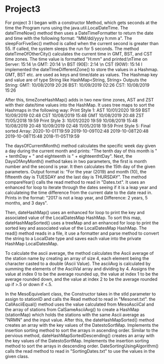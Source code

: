 # Project3
For project 3 I began with a constructor Method, which gets seconds at the time the Program runs using the java.util.LocalDateTime. The dateTimeNow() method then uses a DateTimeFormatter to return the date and time with the following format: "MM/dd/yyyy h:mm a". The sleepForFiveSec() method is called when the current second is greater than 55. If called, the system sleeps the run for 5 seconds. The method dateTimeOfOtherCity() calculates the current time in GMT, BST, and CST time zones. The time value is formatted "H:mm" and printed:\nTime on Server: 15:14 \n GMT: 20:14 \n BST (90E): 2:14 \n CST (90W): 15:14 I implemented the dateTImeDifferentZone() to store the values in a Hashmap. GMT, BST etc. are used as keys and time/date as values. The Hashmap key and value are of type String like HashMap<String, String> Outputs the String:
			GMT: 10/08/2019 20:26
			BST: 10/09/2019 02:26
			CST: 10/08/2019 15:26

After this, timeZoneHashMap() adds in two new time zones, AST and ZST with their date/time values into the HashMap. It uses tree maps to sort the Hashmaps in the following way:
	 		Print Style 1:
			AST 10/01/2020 19:59
			BST 10/09/2019 02:48
			CST 10/08/2019 15:48
			GMT 10/08/2019 20:48
			ZST 11/05/2018 19:59
			Print Style 3:
			10/01/2020 19:59
			10/08/2019 15:48
			10/08/2019 20:48
			10/09/2019 02:48
			11/05/2018 19:59
			Print Style 5: Final sorted Array:
			2020-10-01T19:59
			2019-10-09T02:48
			2019-10-08T20:48
			2019-10-08T15:48
		2018-11-05T19:59

The daysOfCurrentMonth() method calculates the specific week day given a day during the current month and prints: "The tenth day of this month is " + tenthDay + " and eighteenth is " + eighteenthtDay". Next, the DaysOfAnyMonth() method takes in two parameters, the first is month number and the second is year. It then calculates the 15th day of the given parameters. Output format is: “For the year (2019) and month (10), the fifteenth day is TUESDAY and the last day is THURSDAY”. The method compareYear() calls the read method to read in "Dates.txt". It uses an enhanced for loop to iterate through the dates seeing if it is a leap year and calculateing the time difference from the current date to the date read in. Prints in the format: "2017 is not a leap year, and Difference: 2 years, 5 months, and 3 days". 

Then, dateHashMap() uses an enhanced for loop to print the key and associated value of the LocalDatesMap HashMap. To sort this map, dateHashMapSorted() uses a treeMap and an enhanced for loop to print the sorted key and associated value of the LocalDatesMap HashMap. The read() method reads in a file, it use a formatter and parse method to convert the string to a LocalDate type and saves each value into the private HashMap LocalDatesMap.

To calculate the ascii average, the method calculates the Ascii average of the station name by creating an array of size 4, each element being the character casted to a double (Ascii Value). The asciiAvg is calculated by summing the elements of the AsciiVal array and dividing by 4. Assigns the value at index 0 to be the average rounded up, the value at index 1 to be the average rounded down, and the value at index 2 to be the average rounded up if >.5 or down if <.5.

In the MesoEquivelant class, the Constructor takes in the stId parameter to assign to stationID and calls the Read method to read in "Mesonet.txt". the CallAsciiEqual() method uses the value calculated from MesoAsciiCal and the array of stations from CalSameAsciiAvg() to create a HashMap (stationMap) which holds the stations with the same Ascii average as "NRMN" and the input value. After this, the dateHashMapSorted() method creates an array with the key values of the DatestoSortMap. Implements the insertion sorting method to sort the arrays in ascending order. Similar to the pervious method, dateHashMapSortedDescending() creates an array with the key values of the DatestoSortMap. Implements the insertion sorting method to sort the arrays in descending order. DateSortingUsingAlgorithm() calls the read method to read in "SortingDates.txt" to use the values in the given class.
